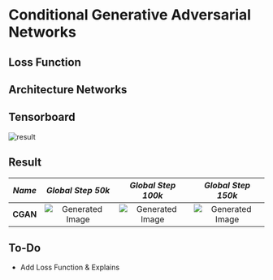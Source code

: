 # Conditional Generative Adversarial Networks

## Loss Function


## Architecture Networks


## Tensorboard

![result](https://github.com/kozistr/Awesome-GANs/blob/master/CGAN/cgan_tb.png)

## Result

*Name* | *Global Step 50k* | *Global Step 100k* | *Global Step 150k*
:---: | :---: | :---: | :---:
**CGAN**      | ![Generated Image](https://github.com/kozistr/Awesome-GANs/blob/master/CGAN/gen_img/train_00050000.png) | ![Generated Image](https://github.com/kozistr/Awesome-GANs/blob/master/CGAN/gen_img/train_00100000.png) | ![Generated Image](https://github.com/kozistr/Awesome-GANs/blob/master/CGAN/gen_img/train_00147500.png)

## To-Do
* Add Loss Function & Explains 